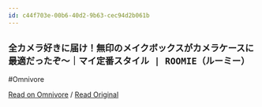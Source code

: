 ```yaml
---
id: c44f703e-00b6-40d2-9b63-cec94d2b061b
---
```


## `全カメラ好きに届け！無印のメイクボックスがカメラケースに最適だったぞ〜｜マイ定番スタイル | ROOMIE（ルーミー）`
#Omnivore

[Read on Omnivore](https://omnivore.app/me/roomie-1910f7354e6) / [Read Original](https://www.roomie.jp/2018/12/473411/)


